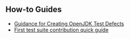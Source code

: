 ## How-to Guides

- [Guidance for Creating OpenJDK Test Defects](Guidance-for-Creating-OpenJDK-Test-Defects.md)
- [First test suite contribution quick guide](howto/first-contrib.markdown)
